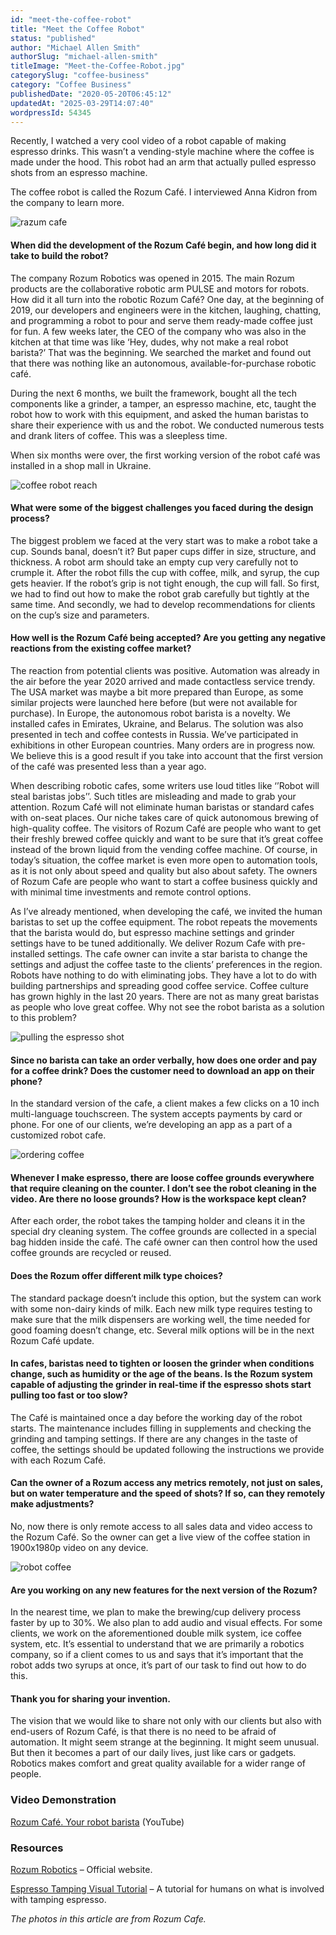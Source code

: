 ```yaml
---
id: "meet-the-coffee-robot"
title: "Meet the Coffee Robot"
status: "published"
author: "Michael Allen Smith"
authorSlug: "michael-allen-smith"
titleImage: "Meet-the-Coffee-Robot.jpg"
categorySlug: "coffee-business"
category: "Coffee Business"
publishedDate: "2020-05-20T06:45:12"
updatedAt: "2025-03-29T14:07:40"
wordpressId: 54345
---
```


Recently, I watched a very cool video of a robot capable of making espresso drinks. This wasn’t a vending-style machine where the coffee is made under the hood. This robot had an arm that actually pulled espresso shots from an espresso machine.

The coffee robot is called the Rozum Café. I interviewed Anna Kidron from the company to learn more.

![razum cafe](razum-coffee-robot.jpg)

#### When did the development of the Rozum Café begin, and how long did it take to build the robot?

The company Rozum Robotics was opened in 2015. The main Rozum products are the collaborative robotic arm PULSE and motors for robots. How did it all turn into the robotic Rozum Café? One day, at the beginning of 2019, our developers and engineers were in the kitchen, laughing, chatting, and programming a robot to pour and serve them ready-made coffee just for fun. A few weeks later, the CEO of the company who was also in the kitchen at that time was like ‘Hey, dudes, why not make a real robot barista?’ That was the beginning. We searched the market and found out that there was nothing like an autonomous, available-for-purchase robotic café.

During the next 6 months, we built the framework, bought all the tech components like a grinder, a tamper, an espresso machine, etc, taught the robot how to work with this equipment, and asked the human baristas to share their experience with us and the robot. We conducted numerous tests and drank liters of coffee. This was a sleepless time.

When six months were over, the first working version of the robot café was installed in a shop mall in Ukraine.

![coffee robot reach](reach-cup.jpg)

#### What were some of the biggest challenges you faced during the design process?

The biggest problem we faced at the very start was to make a robot take a cup. Sounds banal, doesn’t it? But paper cups differ in size, structure, and thickness. A robot arm should take an empty cup very carefully not to crumple it. After the robot fills the cup with coffee, milk, and syrup, the cup gets heavier. If the robot’s grip is not tight enough, the cup will fall. So first, we had to find out how to make the robot grab carefully but tightly at the same time. And secondly, we had to develop recommendations for clients on the cup’s size and parameters.

#### How well is the Rozum Café being accepted? Are you getting any negative reactions from the existing coffee market?

The reaction from potential clients was positive. Automation was already in the air before the year 2020 arrived and made contactless service trendy. The USA market was maybe a bit more prepared than Europe, as some similar projects were launched here before (but were not available for purchase). In Europe, the autonomous robot barista is a novelty. We installed cafes in Emirates, Ukraine, and Belarus. The solution was also presented in tech and coffee contests in Russia. We’ve participated in exhibitions in other European countries. Many orders are in progress now. We believe this is a good result if you take into account that the first version of the café was presented less than a year ago.

When describing robotic cafes, some writers use loud titles like ‘’Robot will steal baristas jobs’’. Such titles are misleading and made to grab your attention. Rozum Café will not eliminate human baristas or standard cafes with on-seat places. Our niche takes care of quick autonomous brewing of high-quality coffee. The visitors of Rozum Café are people who want to get their freshly brewed coffee quickly and want to be sure that it’s great coffee instead of the brown liquid from the vending coffee machine. Of course, in today’s situation, the coffee market is even more open to automation tools, as it is not only about speed and quality but also about safety. The owners of Rozum Cafe are people who want to start a coffee business quickly and with minimal time investments and remote control options.

As I’ve already mentioned, when developing the café, we invited the human baristas to set up the coffee equipment. The robot repeats the movements that the barista would do, but espresso machine settings and grinder settings have to be tuned additionally. We deliver Rozum Cafe with pre-installed settings. The cafe owner can invite a star barista to change the settings and adjust the coffee taste to the clients’ preferences in the region. Robots have nothing to do with eliminating jobs. They have a lot to do with building partnerships and spreading good coffee service. Coffee culture has grown highly in the last 20 years. There are not as many great baristas as people who love great coffee. Why not see the robot barista as a solution to this problem?

![pulling the espresso shot](pulling-the-shot2.jpg)

#### Since no barista can take an order verbally, how does one order and pay for a coffee drink? Does the customer need to download an app on their phone?

In the standard version of the cafe, a client makes a few clicks on a 10 inch multi-language touchscreen. The system accepts payments by card or phone. For one of our clients, we’re developing an app as a part of a customized robot cafe.

![ordering coffee](order-coffee.jpg)

#### Whenever I make espresso, there are loose coffee grounds everywhere that require cleaning on the counter. I don’t see the robot cleaning in the video. Are there no loose grounds? How is the workspace kept clean?

After each order, the robot takes the tamping holder and cleans it in the special dry cleaning system. The coffee grounds are collected in a special bag hidden inside the café. The café owner can then control how the used coffee grounds are recycled or reused.

#### Does the Rozum offer different milk type choices?

The standard package doesn’t include this option, but the system can work with some non-dairy kinds of milk. Each new milk type requires testing to make sure that the milk dispensers are working well, the time needed for good foaming doesn’t change, etc. Several milk options will be in the next Rozum Café update.

#### In cafes, baristas need to tighten or loosen the grinder when conditions change, such as humidity or the age of the beans. Is the Rozum system capable of adjusting the grinder in real-time if the espresso shots start pulling too fast or too slow?

The Café is maintained once a day before the working day of the robot starts. The maintenance includes filling in supplements and checking the grinding and tamping settings. If there are any changes in the taste of coffee, the settings should be updated following the instructions we provide with each Rozum Café.

#### Can the owner of a Rozum access any metrics remotely, not just on sales, but on water temperature and the speed of shots? If so, can they remotely make adjustments?

No, now there is only remote access to all sales data and video access to the Rozum Café. So the owner can get a live view of the coffee station in 1900х1980p video on any device.

![robot coffee](shot-extraction.jpg)

#### Are you working on any new features for the next version of the Rozum?

In the nearest time, we plan to make the brewing/cup delivery process faster by up to 30%. We also plan to add audio and visual effects. For some clients, we work on the aforementioned double milk system, ice coffee system, etc. It’s essential to understand that we are primarily a robotics company, so if a client comes to us and says that it’s important that the robot adds two syrups at once, it’s part of our task to find out how to do this.

#### Thank you for sharing your invention.

The vision that we would like to share not only with our clients but also with end-users of Rozum Café, is that there is no need to be afraid of automation. It might seem strange at the beginning. It might seem unusual. But then it becomes a part of our daily lives, just like cars or gadgets. Robotics makes comfort and great quality available for a wider range of people.

### Video Demonstration

[Rozum Café. Your robot barista](https://www.youtube.com/watch?v=KghcLrAumww) (YouTube)

### Resources

[Rozum Robotics](https://rozum.com/) – Official website.

[Espresso Tamping Visual Tutorial](http://ineedcoffee.com/espresso-tamping/) – A tutorial for humans on what is involved with tamping espresso.

*The photos in this article are from Rozum Cafe.*